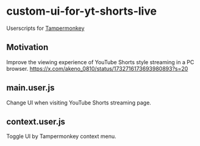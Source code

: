# custom-ui-for-yt-shorts-live

Userscripts for [Tampermonkey](https://www.tampermonkey.net/)

## Motivation

Improve the viewing experience of YouTube Shorts style streaming in a PC browser.
https://x.com/akeno_0810/status/1732716173693980893?s=20

## main.user.js

Change UI when visiting YouTube Shorts streaming page.

## context.user.js

Toggle UI by Tampermonkey context menu.
